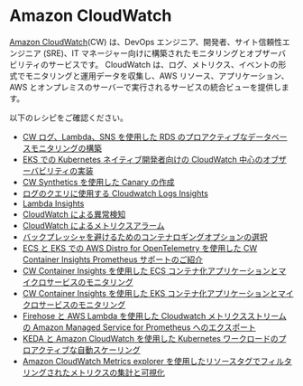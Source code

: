 # Amazon CloudWatch

[Amazon CloudWatch][cw-main](CW) は、DevOps エンジニア、開発者、サイト信頼性エンジニア (SRE)、IT マネージャー向けに構築されたモニタリングとオブザーバビリティのサービスです。
CloudWatch は、ログ、メトリクス、イベントの形式でモニタリングと運用データを収集し、AWS リソース、アプリケーション、AWS とオンプレミスのサーバーで実行されるサービスの統合ビューを提供します。

以下のレシピをご確認ください。

- [CW ログ、Lambda、SNS を使用した RDS のプロアクティブなデータベースモニタリングの構築][rds-cw]
- [EKS での Kubernetes ネイティブ開発者向けの CloudWatch 中心のオブザーバビリティの実装][swa-eks-cw]  
- [CW Synthetics を使用した Canary の作成][cw-synths]
- [ログのクエリに使用する Cloudwatch Logs Insights][cw-logsi]
- [Lambda Insights][cw-lambda]
- [CloudWatch による異常検知][cw-am]
- [CloudWatch によるメトリクスアラーム][cw-alarms]
- [バックプレッシャを避けるためのコンテナロギングオプションの選択][cw-fluentbit]
- [ECS と EKS での AWS Distro for OpenTelemetry を使用した CW Container Insights Prometheus サポートのご紹介][cwci-adot]
- [CW Container Insights を使用した ECS コンテナ化アプリケーションとマイクロサービスのモニタリング][cwci-ecs]  
- [CW Container Insights を使用した EKS コンテナ化アプリケーションとマイクロサービスのモニタリング][cwci-eks]
- [Firehose と AWS Lambda を使用した Cloudwatch メトリクスストリームの Amazon Managed Service for Prometheus へのエクスポート](recipes/lambda-cw-metrics-go-amp.md)
- [KEDA と Amazon CloudWatch を使用した Kubernetes ワークロードのプロアクティブな自動スケーリング][cw-keda-eks-scaling]
- [Amazon CloudWatch Metrics explorer を使用したリソースタグでフィルタリングされたメトリクスの集計と可視化][metrics-explorer-filter-by-tags]


[cw-main]: https://aws.amazon.com/cloudwatch/
[rds-cw]: https://aws.amazon.com/blogs/database/build-proactive-database-monitoring-for-amazon-rds-with-amazon-cloudwatch-logs-aws-lambda-and-amazon-sns/
[swa-eks-cw]: https://aws.amazon.com/blogs/opensource/implementing-cloudwatch-centric-observability-for-kubernetes-native-developers-in-amazon-elastic-kubernetes-service/
[cw-synths]: https://observability.workshop.aws/en/synthetics.html
[cw-logsi]: https://observability.workshop.aws/en/logsinsights.html
[cw-lambda]: https://observability.workshop.aws/en/logsinsights.html
[cw-am]: https://observability.workshop.aws/en/anomalydetection.html
[cw-alarms]: https://observability.workshop.aws/en/alarms/_mericalarm.html
[cw-fluentbit]: https://aws.amazon.com/blogs/containers/choosing-container-logging-options-to-avoid-backpressure/
[cwci-adot]: https://aws.amazon.com/blogs/containers/introducing-cloudwatch-container-insights-prometheus-support-with-aws-distro-for-opentelemetry-on-amazon-ecs-and-amazon-eks/
[cwci-ecs]: https://observability.workshop.aws/en/containerinsights/ecs.html
[cwci-eks]: https://observability.workshop.aws/en/containerinsights/eks.html
[cw-keda-eks-scaling]: https://aws.amazon.com/blogs/mt/proactive-autoscaling-of-kubernetes-workloads-with-keda-using-metrics-ingested-into-amazon-cloudwatch/
[metrics-explorer-filter-by-tags]: recipes/metrics-explorer-filter-by-tags.md
